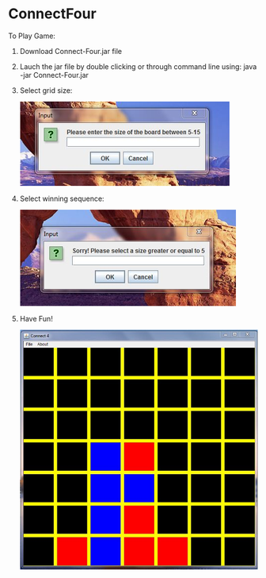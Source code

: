 # ConnectFour

To Play Game:

1. Download Connect-Four.jar file
2. Lauch the jar file by double clicking or through command line using: java -jar Connect-Four.jar
3. Select grid size:

   ![Alt text](https://github.com/gdhuper/ConnectFour/blob/master/connect4-1.JPG "Select Grid size")
   
4. Select winning sequence:

   ![Alt text](https://github.com/gdhuper/ConnectFour/blob/master/connect4-2.JPG "Select winning sequence")
   
5. Have Fun!
   
   ![Alt text](https://github.com/gdhuper/ConnectFour/blob/master/connect4-3.JPG "Select winning sequence")
